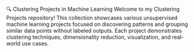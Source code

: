 🔍 Clustering Projects in Machine Learning
Welcome to my Clustering Projects repository! This collection showcases various unsupervised machine learning projects focused on discovering patterns and grouping similar data points without labeled outputs. Each project demonstrates clustering techniques, dimensionality reduction, visualization, and real-world use cases.

